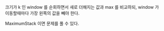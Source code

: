
크기가 k 인 window 를 순회하면서 새로 더해지는 값과 max 를 비교하되, window 가 이동할때마다 가장 왼쪽의 값을 빼야 한다.

MaximumStack 이면 문제를 풀 수 있다.

